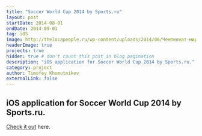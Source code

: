 ```yaml
---
title: "Soccer World Cup 2014 by Sports.ru"
layout: post
startDate: 2014-08-01
endDate: 2014-09-01
tag: iOS
image: http://thelocapeople.ru/wp-content/uploads/2014/06/Чемпионат-мира-2014-в-Бразилии.jpg
headerImage: true
projects: true
hidden: true # don't count this post in blog pagination
description: "iOS application for Soccer World Cup 2014 by Sports.ru."
category: project
author: Timofey Khomutnikov
externalLink: false
---
```

iOS application for Soccer World Cup 2014 by Sports.ru.
---

[Check it out](https://itunes.apple.com/ru/app/brazilia+/id888415799?) here.
